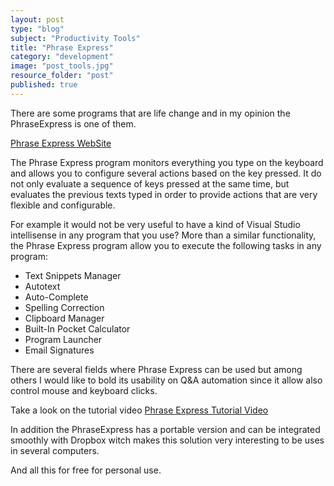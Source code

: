 ```yaml
---
layout: post
type: "blog"
subject: "Productivity Tools"
title: "Phrase Express"
category: "development"
image: "post_tools.jpg"
resource_folder: "post"
published: true
---
```


There are some programs that are life change and in my opinion the PhraseExpress is one of them.

[Phrase Express WebSite](http://www.phraseexpress.com/ "Phrase Express WebSite")

The Phrase Express program monitors everything you type on the keyboard and allows you to configure several actions based on the key pressed. It do not only evaluate a sequence of keys pressed at the same time, but evaluates the previous texts typed in order to provide actions that are very flexible and configurable.

For example it would not be very useful to have a kind of Visual Studio intellisense in any program that you use? More than a similar functionality, the Phrase Express program allow you to execute the following tasks in any program:

 - Text Snippets Manager
 - Autotext
 - Auto-Complete
 - Spelling Correction
 - Clipboard Manager
 - Built-In Pocket Calculator
 - Program Launcher
 - Email Signatures

There are several fields where Phrase Express can be used but among others I would like to bold its usability on Q&A automation since it allow also control mouse and keyboard clicks.

Take a look on the tutorial video [Phrase Express Tutorial Video](http://www.phraseexpress.com/video/pex_create_en.htm "Phase Express Tutorial Video")

In addition the PhraseExpress has a portable version and can be integrated smoothly with Dropbox witch makes this solution very interesting to be uses in several computers.

And all this for free for personal use.


